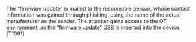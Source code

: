 The “firmware update” is mailed to the responsible person, whose contact information was gained through phishing, using the name of the actual manufacturer as the sender. The attacker gains access to the OT environment, as the “firmware update” USB is inserted into the device. [T1091]
